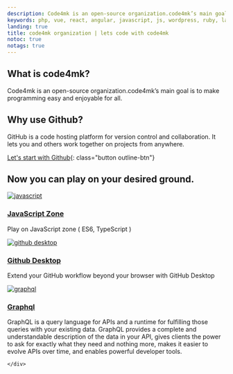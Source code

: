 ```yaml
---
description: Code4mk is an open-source organization.code4mk’s main goal is to make programming easy and enjoyable for all.
keywords: php, vue, react, angular, javascript, js, wordpress, ruby, laravel, ruby-on-rails, java, spring, python, django
landing: true
title: code4mk organization | lets code with code4mk
notoc: true
notags: true
---
```

<!-- {% assign page.title = site.name %} -->

<!-- <div>
<video
    id="vid1"
    class="video-js vjs-default-skin vjs-big-play-centered"
    controls
    width="735" height="350"
    data-setup='{ "techOrder": ["youtube"], "sources": [{ "type": "video/youtube", "src": "https://youtu.be/w3jLJU7DT5E"}] }' >
</video>
</div> -->

<div class="row">
<div markdown="1" class="col-xs-12 col-sm-12 col-md-12 col-lg-6 block">

## What is code4mk?

Code4mk is an open-source organization.code4mk’s main goal is to make programming easy and enjoyable for all.


</div>
<div markdown="1" class="col-xs-12 col-sm-12 col-md-12 col-lg-6 block">

## Why use Github?

GitHub is a code hosting platform for version control and collaboration. It lets you and others work together on projects from anywhere.

[Let's start with Github](/github){: class="button outline-btn"}

</div>
</div>


## Now you can play on your desired ground.

<div class="component-container">
    <!--start row-->
    <div class="row">
        <div class="col-sm-12 col-md-12 col-lg-6 block">
            <div class="component">
                <div class="component-icon">
                    <a href="/javascript-developer/"> <img src="../images/js-image/javascript.svg" alt="javascript"> </a>
                </div>
                <h3><a href="atom/">JavaScript Zone</a></h3>
                <p>Play on JavaScript zone ( ES6, TypeScript ) </p>
            </div>
        </div>
        <div class="col-sm-12 col-md-12 col-lg-6 block">
            <div class="component">
                <div class="component-icon">
                    <a href="github-desktop/"> <img src="../images/ui-ux-image/desktop-icon.svg" alt="github desktop"> </a>
                </div>
                <h3><a href="github-desktop/">Github Desktop</a></h3>
                <p>Extend your GitHub workflow beyond your browser with GitHub Desktop</p>
            </div>
        </div>
        <div class="col-sm-12 col-md-12 col-lg-12 block">
            <div class="component">
                <div class="component-icon">
                    <a href="graphql/"> <img src="../images/js-image/graphql.svg" alt="graphql"> </a>
                </div>
                <h3 id="docker-cloud-providers"><a href="graphql/">Graphql</a></h3>
                <p>GraphQL is a query language for APIs and a runtime for fulfilling those queries with your existing data. GraphQL provides a complete and understandable description of the data in your API, gives clients the power to ask for exactly what they need and nothing more, makes it easier to evolve APIs over time, and enables powerful developer tools.</p>
            </div>
        </div>

    </div>
</div>
